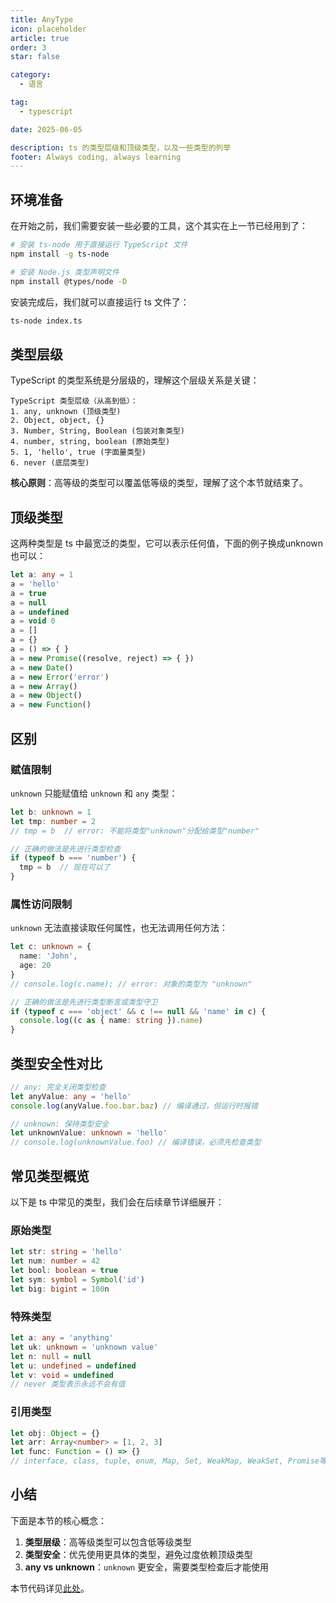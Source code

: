 ```yaml
---
title: AnyType
icon: placeholder
article: true
order: 3
star: false

category:
  - 语言

tag:
  - typescript

date: 2025-06-05

description: ts 的类型层级和顶级类型，以及一些类型的列举
footer: Always coding, always learning
---
```


<!-- more -->

## 环境准备

在开始之前，我们需要安装一些必要的工具，这个其实在上一节已经用到了：

```bash
# 安装 ts-node 用于直接运行 TypeScript 文件
npm install -g ts-node

# 安装 Node.js 类型声明文件
npm install @types/node -D
```

安装完成后，我们就可以直接运行 ts 文件了：

```bash
ts-node index.ts
```

## 类型层级

TypeScript 的类型系统是分层级的，理解这个层级关系是关键：

```text
TypeScript 类型层级（从高到低）：
1. any, unknown (顶级类型)
2. Object, object, {}
3. Number, String, Boolean (包装对象类型)
4. number, string, boolean (原始类型)
5. 1, 'hello', true (字面量类型)
6. never (底层类型)
```

**核心原则**：高等级的类型可以覆盖低等级的类型，理解了这个本节就结束了。

## 顶级类型

这两种类型是 ts 中最宽泛的类型，它可以表示任何值，下面的例子换成unknown也可以：

```typescript
let a: any = 1
a = 'hello'
a = true
a = null
a = undefined
a = void 0
a = []
a = {}
a = () => { }
a = new Promise((resolve, reject) => { })
a = new Date()
a = new Error('error')
a = new Array()
a = new Object()
a = new Function()
```

## 区别

### 赋值限制

`unknown` 只能赋值给 `unknown` 和 `any` 类型：

```typescript
let b: unknown = 1
let tmp: number = 2
// tmp = b  // error: 不能将类型"unknown"分配给类型"number"

// 正确的做法是先进行类型检查
if (typeof b === 'number') {
  tmp = b  // 现在可以了
}
```

### 属性访问限制

`unknown` 无法直接读取任何属性，也无法调用任何方法：

```typescript
let c: unknown = {
  name: 'John',
  age: 20
}
// console.log(c.name); // error: 对象的类型为 "unknown"

// 正确的做法是先进行类型断言或类型守卫
if (typeof c === 'object' && c !== null && 'name' in c) {
  console.log((c as { name: string }).name)
}
```

## 类型安全性对比

```typescript
// any: 完全关闭类型检查
let anyValue: any = 'hello'
console.log(anyValue.foo.bar.baz) // 编译通过，但运行时报错

// unknown: 保持类型安全
let unknownValue: unknown = 'hello'
// console.log(unknownValue.foo) // 编译错误，必须先检查类型
```

## 常见类型概览

以下是 ts 中常见的类型，我们会在后续章节详细展开：

### 原始类型
```typescript
let str: string = 'hello'
let num: number = 42
let bool: boolean = true
let sym: symbol = Symbol('id')
let big: bigint = 100n
```

### 特殊类型
```typescript
let a: any = 'anything'
let uk: unknown = 'unknown value'
let n: null = null
let u: undefined = undefined
let v: void = undefined
// never 类型表示永远不会有值
```

### 引用类型
```typescript
let obj: Object = {}
let arr: Array<number> = [1, 2, 3]
let func: Function = () => {}
// interface, class, tuple, enum, Map, Set, WeakMap, WeakSet, Promise等会在后续章节介绍
```

## 小结

下面是本节的核心概念：

1. **类型层级**：高等级类型可以包含低等级类型
2. **类型安全**：优先使用更具体的类型，避免过度依赖顶级类型
3. **any vs unknown**：`unknown` 更安全，需要类型检查后才能使用

本节代码详见[此处](https://github.com/KBchulan/ClBlogs-Src/blob/main/blogs-main/typescript/03-any-type/index.ts)。
